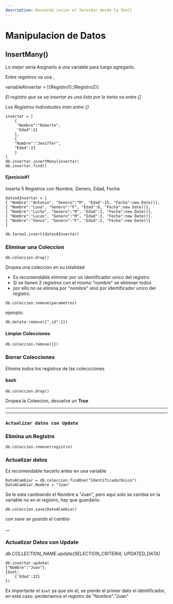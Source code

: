 ```yaml
---
description: Recuerda inciar el Servidor desde la Shell
---
```


# Manipulacion de Datos

## InsertMany()

Lo mejor seria Asignarlo a una variable para luego agregarlo.

Entre registros va una ,&#x20;

variableAInsertar = \[{Registro1},{Registro2}]

_El registro que se va insertar es una lista por lo tanto va entre \[]_

_Los Registros Individuales irian entre {}_

```
insertar = [
    {
     "Nombre":"Roberto",
     "Edad":21 
    },
    {
    "Nombre":"Jeniffer",
    "Edad":23
    }
]
db.insertar.insertMany(insertar)
db.insertar.find()
```

#### Ejercicio#1

Inserta 5 Registros con Nombre, Genero, Edad, Fecha

```
datosAInsertar = [
{ "Nombre":"Antonio", "Genero":"M", "Edad":15, "Fecha":new Date()},
{ "Nombre":"Luna", "Genero":"F", "Edad":8, "Fecha":new Date()},
{ "Nombre":"Lucho", "Genero":"M", "Edad":2, "Fecha":new Date()},
{ "Nombre":"Lucas", "Genero":"M", "Edad":3, "Fecha":new Date()},
{ "Nombre":"Venus", "Genero":"F", "Edad":2, "Fecha":new Date()}
]

db.tarea1.insert(datosAInsertar)
```

### Eliminar una Coleccion

```
db.coleccion.drop()
```

Dropea una coleccion en su totalidad

* Es recomendable eliminar por un identificador unico del registro
* Si se tienen 2 registros con el mismo "nombre" se eliminan todos
* por ello no se elimina por "nombre" sinó por identificador unico del registro.

```
db.coleccion.remove(parametros)
```

ejemplo:

```
db.delete.remove({"_id":1})
```

#### Limpiar Colecciones

```
db.coleccion.remove({})
```

###

### Borrar Colecciones&#x20;

Elimina todos los registros de las coleccciones

#### bash

```
db.coleccion.drop()
```

Dropea la Coleecion, devuelve un **True**

****

****

### `Actualizar datos con Update`





### Elimina un Registro

```
db.coleccion.remove(registro)
```



### Actualizar datos

Es recomendable hacerlo antes en una variable

```
DatoACambiar = db.coleccion.findOne("IdentificadorUnico")
DatoACambiar.Nombre = "Juan"
```

Se le esta cambiando el Nombre a "Juan", pero aqui solo se cambia en la variable no en el registro, hay que guardarlo.

```
db.coleccion.save(DatoACambiar)
```

_con save se guarda el cambio_

__

### Actualizar Datos con Update

_db.COLLECTION\_NAME.update(SELECTION\_CRITERIA, UPDATED\_DATA)_

```
db.insertar.update(
{"Nombre":"Juan"},
{$set:
    {'Edad':22}
})
```

Es importante el `$set` ya que sin el, se pierde el primer dato el identificador, en este caso. perderiamos el registro de "Nombre":"Juan"



